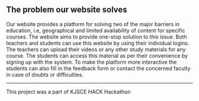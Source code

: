 ## The problem our website solves
Our website provides a platform for solving two of the major barriers in education, i.e, geographical and limited availability of content for specific courses. The website aims to provide one-stop solution to this issue. Both teachers and students can use this website by using their individual logins. The teachers can upload their videos or any other study materials for any course. The students can access this material as per their convenience by signing up with the system. To make the platform more interactive the students can also fill in the feedback form or contact the concerned faculty in case of doubts or difficulties.
<hr>
This project was a part of KJSCE HACK Hackathon
